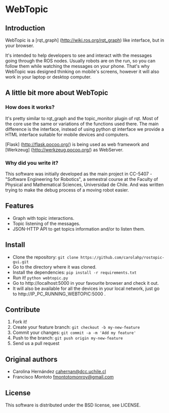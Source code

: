 # WebTopic
## Introduction
WebTopic is a [rqt_graph] (http://wiki.ros.org/rqt_graph) like interface, but in your browser.

It's intended to help developers to see and interact with the messages going through the ROS nodes. Usually robots are on the run, so you can follow them while watching the messages on your phone. That's why WebTopic was designed thinking on mobile's screens, however it will also work in your laptop or desktop computer.

## A little bit more about WebTopic
### How does it works?
It's pretty similar to rqt_graph and the topic_monitor plugin of rqt. Most of the core use the same or variations of the functions used there. The main difference is the interface, instead of using python qt interface we provide a HTML interface suitable for mobile devices and computers.

[Flask] (http://flask.pocoo.org/) is being used as web framework and [Werkzeug] (http://werkzeug.pocoo.org/) as WebServer. 

### Why did you write it?
This software was initially developed as the main project in CC-5407 - "Software Engineering for Robotics", a semestral course at the Faculty of Physical and Mathematical Sciences, Universidad de Chile. And was written trying to make the debug process of a moving robot easier.

## Features
* Graph with topic interactions.
* Topic listening of the messages.
* JSON-HTTP API to get topics information and/or to listen them.

## Install
- Clone the repository: `git clone https://github.com/carolahp/rostopic-gui.git`
- Go to the directory where it was cloned.
- Install the dependencies: `pip install -r requirements.txt`
- Run it! `python webtopic.py`
- Go to http://localhost:5000 in your favourite browser and check it out.
- It will also be available for all the devices in your local network, just go to http://IP_PC_RUNNING_WEBTOPIC:5000 . 

## Contribute
1. Fork it!
2. Create your feature branch: `git checkout -b my-new-feature`
3. Commit your changes: `git commit -a -m 'Add my feature'`
4. Push to the branch: `git push origin my-new-feature`
5. Send us a pull request

## Original authors
* Carolina Hernández <cahernan@dcc.uchile.cl>
* Francisco Montoto <fmontotomonroy@gmail.com>

## License
This software is distributed under the BSD license, see LICENSE.
